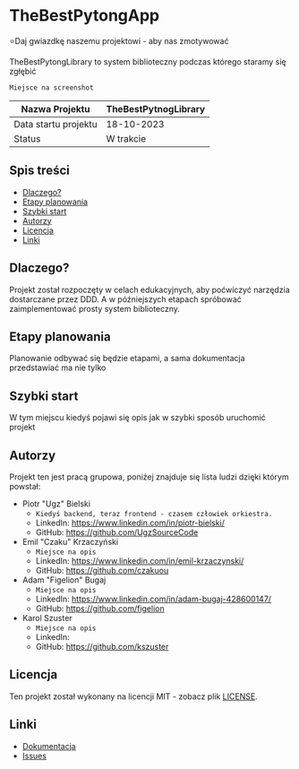 # TheBestPytongApp
⭐Daj gwiazdkę naszemu projektowi - aby nas zmotywować

TheBestPytongLibrary to system biblioteczny podczas którego staramy się zgłębić 

`Miejsce na screenshot`

| Nazwa Projektu       | TheBestPytnogLibrary |
|----------------------|----------------------|
| Data startu projektu | 18-10-2023           |
| Status               | W trakcie            |

## Spis treści
 - [Dlaczego?](#dlaczego)
 - [Etapy planowania](#etapy-planowania)
 - [Szybki start](#szybki-start)
 - [Autorzy](#autorzy)
 - [Licencja](#licencja)
 - [Linki](#linki)

## Dlaczego?
Projekt został rozpoczęty w celach edukacyjnych, aby poćwiczyć narzędzia dostarczane przez DDD. A w późniejszych etapach spróbować zaimplementować prosty system biblioteczny.

## Etapy planowania
Planowanie odbywać się będzie etapami, a sama dokumentacja przedstawiać ma nie tylko 

### 

## Szybki start

W tym miejscu kiedyś pojawi się opis jak w szybki sposób uruchomić projekt

## Autorzy
Projekt ten jest pracą grupowa, poniżej znajduje się lista ludzi dzięki którym powstał:
 - Piotr "Ugz" Bielski
   - `Kiedyś backend, teraz frontend - czasem człowiek orkiestra.`
   - LinkedIn: https://www.linkedin.com/in/piotr-bielski/
   - GitHub: https://github.com/UgzSourceCode
 - Emil "Czaku" Krzaczyński
   - `Miejsce na opis`
   - LinkedIn: https://www.linkedin.com/in/emil-krzaczynski/
   - GitHub: https://github.com/czakuou
 - Adam "Figelion" Bugaj
   - `Miejsce na opis`
   - LinkedIn: https://www.linkedin.com/in/adam-bugaj-428600147/
   - GitHub: https://github.com/figelion
 - Karol Szuster
   - `Miejsce na opis`
   - LinkedIn: 
   - GitHub: https://github.com/kszuster

## Licencja

Ten projekt został wykonany na licencji MIT - zobacz plik [LICENSE](LICENSE.md).

## Linki
 - [Dokumentacja]()
 - [Issues](https://github.com/PolishDevCom/TheBestPytongLibrary/issues)
